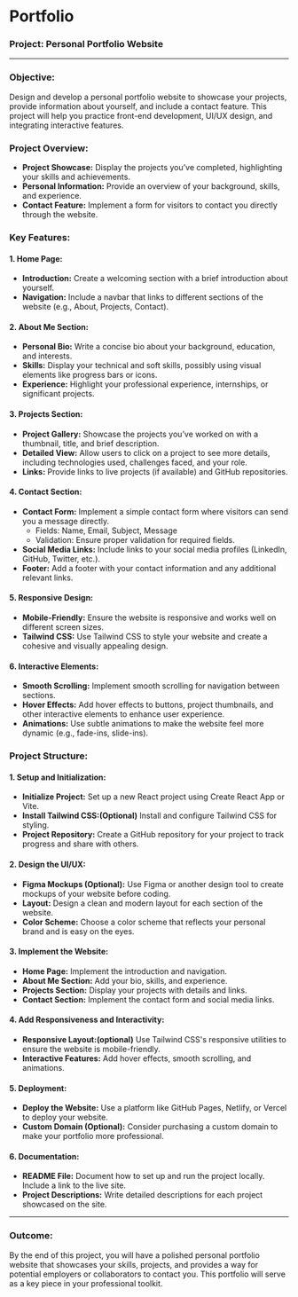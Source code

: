 # Portfolio
### **Project: Personal Portfolio Website**
 
---
 
### **Objective:**
 
Design and develop a personal portfolio website to showcase your projects, provide information about yourself, and include a contact feature. This project will help you practice front-end development, UI/UX design, and integrating interactive features.
 
### **Project Overview:**
 
- **Project Showcase:** Display the projects you’ve completed, highlighting your skills and achievements.
- **Personal Information:** Provide an overview of your background, skills, and experience.
- **Contact Feature:** Implement a form for visitors to contact you directly through the website.
 
### **Key Features:**
 
#### **1. Home Page:**
 
- **Introduction:** Create a welcoming section with a brief introduction about yourself.
- **Navigation:** Include a navbar that links to different sections of the website (e.g., About, Projects, Contact).
 
#### **2. About Me Section:**
 
- **Personal Bio:** Write a concise bio about your background, education, and interests.
- **Skills:** Display your technical and soft skills, possibly using visual elements like progress bars or icons.
- **Experience:** Highlight your professional experience, internships, or significant projects.
 
#### **3. Projects Section:**
 
- **Project Gallery:** Showcase the projects you’ve worked on with a thumbnail, title, and brief description.
- **Detailed View:** Allow users to click on a project to see more details, including technologies used, challenges faced, and your role.
- **Links:** Provide links to live projects (if available) and GitHub repositories.
 
#### **4. Contact Section:**
 
- **Contact Form:** Implement a simple contact form where visitors can send you a message directly.
  - Fields: Name, Email, Subject, Message
  - Validation: Ensure proper validation for required fields.
- **Social Media Links:** Include links to your social media profiles (LinkedIn, GitHub, Twitter, etc.).
- **Footer:** Add a footer with your contact information and any additional relevant links.
 
#### **5. Responsive Design:**
 
- **Mobile-Friendly:** Ensure the website is responsive and works well on different screen sizes.
- **Tailwind CSS:** Use Tailwind CSS to style your website and create a cohesive and visually appealing design.
 
#### **6. Interactive Elements:**
 
- **Smooth Scrolling:** Implement smooth scrolling for navigation between sections.
- **Hover Effects:** Add hover effects to buttons, project thumbnails, and other interactive elements to enhance user experience.
- **Animations:** Use subtle animations to make the website feel more dynamic (e.g., fade-ins, slide-ins).
 
### **Project Structure:**
 
#### **1. Setup and Initialization:**
 
- **Initialize Project:** Set up a new React project using Create React App or Vite.
- **Install Tailwind CSS:(Optional)** Install and configure Tailwind CSS for styling.
- **Project Repository:** Create a GitHub repository for your project to track progress and share with others.
 
#### **2. Design the UI/UX:**
 
- **Figma Mockups (Optional):** Use Figma or another design tool to create mockups of your website before coding.
- **Layout:** Design a clean and modern layout for each section of the website.
- **Color Scheme:** Choose a color scheme that reflects your personal brand and is easy on the eyes.
 
#### **3. Implement the Website:**
 
- **Home Page:** Implement the introduction and navigation.
- **About Me Section:** Add your bio, skills, and experience.
- **Projects Section:** Display your projects with details and links.
- **Contact Section:** Implement the contact form and social media links.
 
#### **4. Add Responsiveness and Interactivity:**
 
- **Responsive Layout:(optional)** Use Tailwind CSS's responsive utilities to ensure the website is mobile-friendly.
- **Interactive Features:** Add hover effects, smooth scrolling, and animations.
 
#### **5. Deployment:**
 
- **Deploy the Website:** Use a platform like GitHub Pages, Netlify, or Vercel to deploy your website.
- **Custom Domain (Optional):** Consider purchasing a custom domain to make your portfolio more professional.
 
#### **6. Documentation:**
 
- **README File:** Document how to set up and run the project locally. Include a link to the live site.
- **Project Descriptions:** Write detailed descriptions for each project showcased on the site.
 
---
 
### **Outcome:**
 
By the end of this project, you will have a polished personal portfolio website that showcases your skills, projects, and provides a way for potential employers or collaborators to contact you. This portfolio will serve as a key piece in your professional toolkit.
